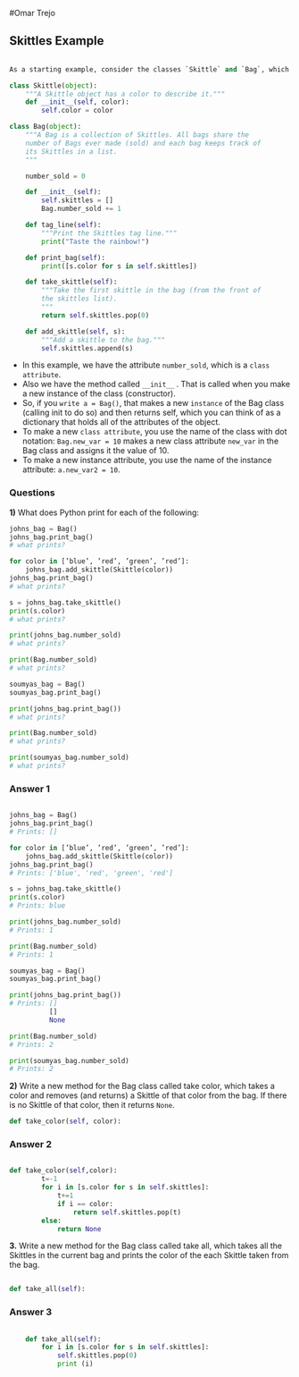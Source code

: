 #Omar Trejo

## Skittles Example

```python

As a starting example, consider the classes `Skittle` and `Bag`, which will be used to represent a single piece of Skittles candy and a bag of Skittles respectively.

class Skittle(object):
    """A Skittle object has a color to describe it."""
    def __init__(self, color):
        self.color = color

class Bag(object):
    """A Bag is a collection of Skittles. All bags share the
    number of Bags ever made (sold) and each bag keeps track of
    its Skittles in a list.
    """

    number_sold = 0

    def __init__(self):
        self.skittles = []
        Bag.number_sold += 1

    def tag_line(self):
        """Print the Skittles tag line."""
        print("Taste the rainbow!")

    def print_bag(self):
        print([s.color for s in self.skittles])

    def take_skittle(self):
        """Take the first skittle in the bag (from the front of
        the skittles list).
        """
        return self.skittles.pop(0)

    def add_skittle(self, s):
        """Add a skittle to the bag."""
        self.skittles.append(s)

```

- In this example, we have the attribute `number_sold`, which is a `class attribute`. 
- Also we have the method called `__init__` . That is called when you make a new instance of the class (constructor). 
- So, if you `write a = Bag()`, that makes a new `instance` of the Bag class (calling init to do so) and then returns self, which you can think of as a dictionary that holds all of the attributes of the object.
- To make a new `class attribute`, you use the name of the class with dot notation: `Bag.new_var = 10` makes a new class attribute `new_var` in the Bag class and assigns it the value of 10. 
- To make a new instance attribute, you use the name of the instance attribute: `a.new_var2 = 10`. 

### Questions

**1)** What does Python print for each of the following:

```python 
johns_bag = Bag()
johns_bag.print_bag()
# what prints?

for color in [’blue’, ’red’, ’green’, ’red’]:
    johns_bag.add_skittle(Skittle(color))
johns_bag.print_bag()
# what prints?

s = johns_bag.take_skittle()
print(s.color)
# what prints?

print(johns_bag.number_sold)
# what prints?

print(Bag.number_sold)
# what prints?

soumyas_bag = Bag()
soumyas_bag.print_bag()

print(johns_bag.print_bag())
# what prints?

print(Bag.number_sold)
# what prints?

print(soumyas_bag.number_sold)
# what prints?
```

### Answer 1

```python

johns_bag = Bag()
johns_bag.print_bag()
# Prints: []

for color in [’blue’, ’red’, ’green’, ’red’]:
    johns_bag.add_skittle(Skittle(color))
johns_bag.print_bag()
# Prints: ['blue', 'red', 'green', 'red']

s = johns_bag.take_skittle()
print(s.color)
# Prints: blue

print(johns_bag.number_sold)
# Prints: 1

print(Bag.number_sold)
# Prints: 1

soumyas_bag = Bag()
soumyas_bag.print_bag()

print(johns_bag.print_bag())
# Prints: []
		  []
		  None

print(Bag.number_sold)
# Prints: 2

print(soumyas_bag.number_sold)
# Prints: 2

```

**2)**  Write a new method for the Bag class called take color, which takes a color and
removes (and returns) a Skittle of that color from the bag. If there is no Skittle
of that color, then it returns `None`.

```python
def take_color(self, color):

```


### Answer 2

```python

def take_color(self,color):
    	t=-1
    	for i in [s.color for s in self.skittles]:
    		t+=1
    		if i == color:
    			return self.skittles.pop(t)
    	else:
    		return None

```

**3.** Write a new method for the Bag class called take all, which takes all the Skittles
in the current bag and prints the color of the each Skittle taken from the bag.

```python

def take_all(self):

```

### Answer 3

```python
    
	def take_all(self):
    	for i in [s.color for s in self.skittles]:
    		self.skittles.pop(0)
    		print (i)

```
